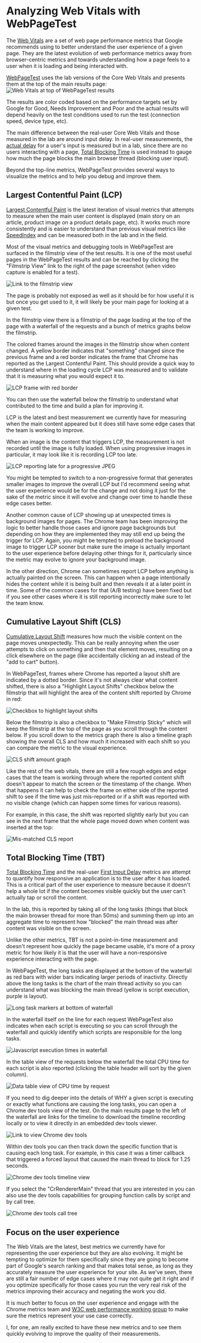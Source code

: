 # Analyzing Web Vitals with WebPageTest

The [Web Vitals](https://web.dev/vitals/) are a set of web page performance metrics that Google recommends using to better understand the user experience of a given page. They are the latest evolution of web performance metrics away from browser-centric metrics and towards understanding how a page feels to a user when it is loading and being interacted with.

[WebPageTest](https://www.webpagetest.org/) uses the lab versions of the Core Web Vitals and presents them at the top of the main results page:
![Web Vitals at top of WebPageTest results](images/web-vitals.png)

The results are color coded based on the performance targets set by Google for Good, Needs Improvement and Poor and the actual results will depend heavily on the test conditions used to run the test (connection speed, device type, etc).

The main difference between the real-user Core Web Vitals and those measured in the lab are around input delay. In real-user measurements, the [actual delay](https://web.dev/fid/) for a user's input is measured but in a lab, since there are no users interacting with a page, [Total Blocking Time](https://web.dev/tbt/) is used instead to gauge how much the page blocks the main browser thread (blocking user input).

Beyond the top-line metrics, WebPageTest provides several ways to visualize the metrics and to help you debug and improve them.

## Largest Contentful Paint (LCP)
[Largest Contentful Paint](https://web.dev/lcp/) is the latest iteration of visual metrics that attempts to measure when the main user content is displayed (main story on an article, product image on a product details page, etc). It works much more consistently and is easier to understand than previous visual metrics like [SpeedIndex](https://web.dev/speed-index/) and can be measured both in the lab and in the field.

Most of the visual metrics and debugging tools in WebPageTest are surfaced in the filmstrip view of the test results. It is one of the most useful pages in the WebPageTest results and can be reached by clicking the "Filmstrip View" link to the right of the page screenshot (when video capture is enabled for a test).

![Link to the filmstrip view](images/filmstrip-link.png)

The page is probably not exposed as well as it should be for how useful it is but once you get used to it, it will likely be your main page for looking at a given test.

In the filmstrip view there is a filmstrip of the page loading at the top of the page with a waterfall of the requests and a bunch of metrics graphs below the filmstrip.

The colored frames around the images in the filmstrip show when content changed. A yellow border indicates that "something" changed since the previous frame and a red border indicates the frame that Chrome has reported as the Largest Contentful Paint.  This should provide a quick way to understand where in the loading cycle LCP was measured and to validate that it is measuring what you would expect it to.

![LCP frame with red border](images/lcp.png)

You can then use the waterfall below the filmstrip to understand what contributed to the time and build a plan for improving it.

LCP is the latest and best measurement we currently have for measuring when the main content appeared but it does still have some edge cases that the team is working to improve.

When an image is the content that triggers LCP, the measurement is not recorded until the image is fully loaded. When using progressive images in particular, it may look like it is recording LCP too late.

![LCP reporting late for a progressive JPEG](images/lcp-progressive.png)

You might be tempted to switch to a non-progressive format that generates smaller images to improve the overall LCP but I'd recommend seeing what the user experience would be for the change and not doing it just for the sake of the metric since it will evolve and change over time to handle these edge cases better.

Another common cause of LCP showing up at unexpected times is background images for pages. The Chrome team has been improving the logic to better handle those cases and ignore page backgrounds but depending on how they are implemented they may still end up being the trigger for LCP. Again, you might be tempted to preload the background image to trigger LCP sooner but make sure the image is actually important to the user experience before delaying other things for it, particularly since the metric may evolve to ignore your background image.

In the other direction, Chrome can sometimes report LCP before anything is actually painted on the screen. This can happen when a page intentionally hides the content while it is being built and then reveals it at a later point in time. Some of the common cases for that (A/B testing) have been fixed but if you see other cases where it is still reporting incorrectly make sure to let the team know.

## Cumulative Layout Shift (CLS)
[Cumulative Layout Shift](https://web.dev/cls/) measures how much the visible content on the page moves unexpectedly. This can be really annoying when the user attempts to click on something and then that element moves, resulting on a click elsewhere on the page (like accidentally clicking an ad instead of the "add to cart" button).

In WebPageTest, frames where Chrome has reported a layout shift are indicated by a dotted border. Since it's not always clear what content shifted, there is also a "Highlight Layout Shifts" checkbox below the filmstrip that will highlight the area of the content shift reported by Chrome in red:

![Checkbox to highlight layout shifts](images/highlight-cls.png)

Below the filmstrip is also a checkbox to "Make Filmstrip Sticky" which will keep the filmstrip at the top of the page as you scroll through the content below.  If you scroll down to the metrics graph there is also a timeline graph showing the overall CLS and how much it increased with each shift so you can compare the metric to the visual experience.

![CLS shift amount graph](images/cls-shift-amount.png)

Like the rest of the web vitals, there are still a few rough edges and edge cases that the team is working through where the reported content shift doesn't appear to match the screen or the timestamp of the change. When that happens it can help to check the frame on either side of the reported shift to see if the time was just mis-reported or if a shift was reported with no visible change (which can happen some times for various reasons).

For example, in this case, the shift was reported slightly early but you can see in the next frame that the whole page moved down when content was inserted at the top:

![Mis-matched CLS report](images/cls-shift-amount-invisible.png)

## Total Blocking Time (TBT)
[Total Blocking Time](https://web.dev/tbt/) and the real-user [First Input Delay](https://web.dev/fid/) metrics are attempt to quantify how responsive an application is to the user after it has loaded. This is a critical part of the user experience to measure because it doesn't help a whole lot if the content becomes visible quickly but the user can't actually tap or scroll the content.

In the lab, this is reported by taking all of the long tasks (things that block the main browser thread for more than 50ms) and summing them up into an aggregate time to represent how "blocked" the main thread was after content was visible on the screen.

Unlike the other metrics, TBT is not a point-in-time measurement and doesn't represent how quickly the page became usable, it's more of a proxy metric for how likely it is that the user will have a non-responsive experience interacting with the page.

In WebPageTest, the long tasks are displayed at the bottom of the waterfall as red bars with wider bars indicating larger periods of inactivity. Directly above the long tasks is the chart of the main thread activity so you can understand what was blocking the main thread (yellow is script execution, purple is layout).

![Long task markers at bottom of waterfall](images/long-tasks.png)

In the waterfall itself on the line for each request WebPageTest also indicates when each script is executing so you can scroll through the waterfall and quickly identify which scripts are responsible for the long tasks.

![Javascript execution times in waterfall](images/script-execution.png)

In the table view of the requests below the waterfall the total CPU time for each script is also reported (clicking the table header will sort by the given column).

![Data table view of CPU time by request](images/cpu-time.png)

If you need to dig deeper into the details of WHY a given script is executing or exactly what functions are causing the long tasks, you can open a Chrome dev tools view of the test. On the main results page to the left of the waterfall are links for the timeline to download the timeline recording locally or to view it directly in an embedded dev tools viewer.

![Link to view Chrome dev tools](images/timeline-link.png)

Within dev tools you can then track down the specific function that is causing each long task. For example, in this case it was a timer callback that triggered a forced layout that caused the main thread to block for 1.25 seconds.

![Chrome dev tools timeline view](images/devtools.png)

If you select the "CrRendererMain" thread that you are interested in you can also use the dev tools capabilities for grouping function calls by script and by call tree.

![Chrome dev tools call tree](images/devtools-call-tree.png)

## Focus on the user experience

The Web Vitals are the latest, best metrics we currently have for representing the user experience but they are also evolving. It might be tempting to optimize for them specifically since they are going to become part of Google's search ranking and that makes total sense, as long as they accurately measure the user experience for your site.  As we've seen, there are still a fair number of edge cases where it may not quite get it right and if you optimize specifically for those cases you run the very real risk of the metrics improving their accuracy and negating the work you did.

It is much better to focus on the user experience and engage with the Chrome metrics team and [W3C web performance working group](https://www.w3.org/webperf/) to make sure the metrics represent your use case correctly.

I, for one, am really excited to have these new metrics and to see them quickly evolving to improve the quality of their measurements.